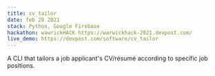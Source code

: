 ```yaml
---
title: cv_tailor
date: feb 28 2021
stack: Python, Google Firebase
hackathon: wawrickHACK https://warwickhack-2021.devpost.com/
live_demo: https://devpost.com/software/cv_tailor
---
```


A CLI that tailors a job applicant's CV/résumé according to specific job positions.
